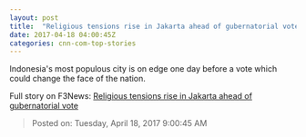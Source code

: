 ```yaml
---
layout: post
title:  "Religious tensions rise in Jakarta ahead of gubernatorial vote"
date: 2017-04-18 04:00:45Z
categories: cnn-com-top-stories
---
```


Indonesia's most populous city is on edge one day before a vote which could change the face of the nation.


Full story on F3News: [Religious tensions rise in Jakarta ahead of gubernatorial vote](http://www.f3nws.com/n/uDqf4B)

> Posted on: Tuesday, April 18, 2017 9:00:45 AM
